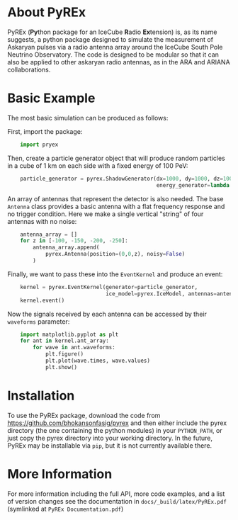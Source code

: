 # About PyREx

PyREx (**Py**thon package for an IceCube **R**adio **Ex**tension) is, as its name suggests, a python package designed to simulate the measurement of Askaryan pulses via a radio antenna array around the IceCube South Pole Neutrino Observatory.
The code is designed to be modular so that it can also be applied to other askaryan radio antennas, as in the ARA and ARIANA collaborations.


# Basic Example

The most basic simulation can be produced as follows:

First, import the package:

```python
    import pryex
```

Then, create a particle generator object that will produce random particles in  a cube of 1 km on each side with a fixed energy of 100 PeV:

```python
    particle_generator = pyrex.ShadowGenerator(dx=1000, dy=1000, dz=1000,
                                               energy_generator=lambda: 1e8)
```

An array of antennas that represent the detector is also needed. The base ``Antenna`` class provides a basic antenna with a flat frequency response and no trigger condition. Here we make a single vertical "string" of four antennas with no noise:

```python
    antenna_array = []
    for z in [-100, -150, -200, -250]:
        antenna_array.append(
            pyrex.Antenna(position=(0,0,z), noisy=False)
        )
```

Finally, we want to pass these into the ``EventKernel`` and produce an event:

```python
    kernel = pyrex.EventKernel(generator=particle_generator,
                               ice_model=pyrex.IceModel, antennas=antenna_array)
    kernel.event()
```

Now the signals received by each antenna can be accessed by their ``waveforms`` parameter:

```python
    import matplotlib.pyplot as plt
    for ant in kernel.ant_array:
        for wave in ant.waveforms:
            plt.figure()
            plt.plot(wave.times, wave.values)
            plt.show()
```


# Installation

To use the PyREx package, download the code from https://github.com/bhokansonfasig/pyrex and then either include the pyrex directory (the one containing the python modules) in your ``PYTHON_PATH``, or just copy the pyrex directory into your working directory. In the future, PyREx may be installable via ``pip``, but it is not currently available there.


# More Information

For more information including the full API, more code examples, and a list of version changes see the documentation in ``docs/_build/latex/PyREx.pdf`` (symlinked at ``PyREx Documentation.pdf``)
